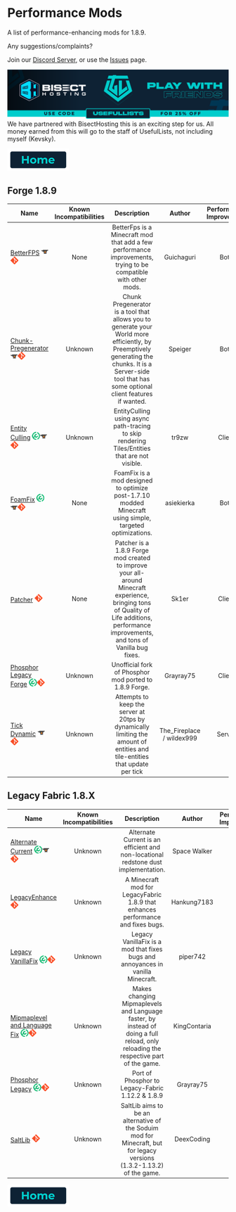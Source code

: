 # Performance Mods

A list of performance-enhancing mods for 1.8.9.

Any suggestions/complaints?

Join our [Discord Server](https://discord.gg/8nzHYhVUQS), or use the [Issues](https://github.com/TheUsefulLists/UsefulMods/issues) page.

[![Bisect Hosting Image](https://raw.githubusercontent.com/TheUsefulLists/assets/main/Images/Promo.png)](https://bisecthosting.com/UsefulLists)
We have partnered with BisectHosting this is an exciting step for us. All money earned from this will go to the staff of UsefulLists, not including myself (Kevsky).

[![Home](https://raw.githubusercontent.com/TheUsefulLists/assets/main/Images/Buttons/Small/Home.png)](/README.md)

## Forge 1.8.9

| Name | Known Incompatibilities | Description | Author | Performance Improvement | [Label](/README.md/#labels) | License |
| --- | :---: | :---: | :---: | :---: | :---: | :---: |
| [BetterFPS](https://www.curseforge.com/minecraft/mc-mods/betterfps) [![CurseForge Logo](https://raw.githubusercontent.com/TheUsefulLists/assets/main/Images/Platform_Icons/CurseForge.png)](https://www.curseforge.com/minecraft/mc-mods/betterfps)[![GitHub Logo](https://raw.githubusercontent.com/TheUsefulLists/assets/main/Images/Platform_Icons/Github.png)](https://github.com/Guichaguri/BetterFps) | None | BetterFps is a Minecraft mod that add a few performance improvements, trying to be compatible with other mods. | Guichaguri | Both | None | [LGPL-2.1](/licenses/Licenses.md#lgpl-21)
| [Chunk-Pregenerator](https://www.curseforge.com/minecraft/mc-mods/chunkpregenerator) [![CurseForge Logo](https://raw.githubusercontent.com/TheUsefulLists/assets/main/Images/Platform_Icons/CurseForge.png)](https://www.curseforge.com/minecraft/mc-mods/chunkpregenerator)[![GitHub Logo](https://raw.githubusercontent.com/TheUsefulLists/assets/main/Images/Platform_Icons/Github.png)](https://github.com/TinyModularThings/Chunk-Pregenerator-Issue-Tracker) | Unknown | Chunk Pregenerator is a tool that allows you to generate your World more efficiently, by Preemptively generating the chunks. It is a Server-side tool that has some optional client features if wanted. | Speiger | Both | Configuration Needed (7) | [All Rights Reserved](/licenses/Licenses.md#all-rights-reserved)
| [Entity Culling](https://www.curseforge.com/minecraft/mc-mods/entityculling) [![Modrinth Logo](https://raw.githubusercontent.com/TheUsefulLists/assets/main/Images/Platform_Icons/Modrinth.png)](https://modrinth.com/mod/entityculling)[![CurseForge Logo](https://raw.githubusercontent.com/TheUsefulLists/assets/main/Images/Platform_Icons/CurseForge.png)](https://www.curseforge.com/minecraft/mc-mods/entityculling)[![GitHub Logo](https://raw.githubusercontent.com/TheUsefulLists/assets/main/Images/Platform_Icons/Github.png)](https://github.com/tr7zw/EntityCulling) | Unknown | EntityCulling using async path-tracing to skip rendering Tiles/Entities that are not visible. | tr9zw | Client | None | [Custom](https://github.com/tr7zw/EntityCulling/blob/1.18/LICENSE-EntityCulling)
| [FoamFix](https://modrinth.com/mod/foamfix) [![Modrinth Logo](https://raw.githubusercontent.com/TheUsefulLists/assets/main/Images/Platform_Icons/Modrinth.png)](https://modrinth.com/mod/foamfix)[![CurseForge Logo](https://raw.githubusercontent.com/TheUsefulLists/assets/main/Images/Platform_Icons/CurseForge.png)](https://www.curseforge.com/minecraft/mc-mods/foamfix-optimization-mod)[![GitHub Logo](https://raw.githubusercontent.com/TheUsefulLists/assets/main/Images/Platform_Icons/Github.png)](https://github.com/asiekierka/FoamFix) | None | FoamFix is a mod designed to optimize post-1.7.10 modded Minecraft using simple, targeted optimizations. | asiekierka | Both | None | [GPL 3](/licenses/Licenses.md#gpl-3)
| [Patcher](https://sk1er.club/mods/patcher) [![GitHub Logo](https://raw.githubusercontent.com/TheUsefulLists/assets/main/Images/Platform_Icons/Github.png)](https://github.com/Sk1erLLC/Patcher) | None | Patcher is a 1.8.9 Forge mod created to improve your all-around Minecraft experience, bringing tons of Quality of Life additions, performance improvements, and tons of Vanilla bug fixes. | Sk1er | Client | None | [CC BY-NC-SA 4.0](https://creativecommons.org/licenses/by-nc-sa/4.0/deed.en)
| [Phosphor Legacy Forge](https://modrinth.com/mod/phosphorlegacyforge) [![Modrinth Logo](https://raw.githubusercontent.com/TheUsefulLists/assets/main/Images/Platform_Icons/Modrinth.png)](https://modrinth.com/mod/phosphorlegacyforge)[![GitHub Logo](https://raw.githubusercontent.com/TheUsefulLists/assets/main/Images/Platform_Icons/Github.png)](https://github.com/HowardZHY/Phosphor-Legacy-Forge) | Unknown | Unofficial fork of Phosphor mod ported to 1.8.9 Forge. | Grayray75 | Client | None | [GPL-3.0](/licenses/Licenses.md#gpl-30)
| [Tick Dynamic](https://www.curseforge.com/minecraft/mc-mods/tick-dynamic) [![CurseForge Logo](https://raw.githubusercontent.com/TheUsefulLists/assets/main/Images/Platform_Icons/CurseForge.png)](https://www.curseforge.com/minecraft/mc-mods/tick-dynamic)[![GitHub Logo](https://raw.githubusercontent.com/TheUsefulLists/assets/main/Images/Platform_Icons/Github.png)](https://github.com/The-Fireplace-Minecraft-Mods/TickDynamic) | Unknown | Attempts to keep the server at 20tps by dynamically limiting the amount of entities and tile-entities that update per tick | The_Fireplace / wildex999 | Server | None | [MIT](/licenses/Licenses.md#mit)

## Legacy Fabric 1.8.X

| Name | Known Incompatibilities | Description | Author | Performance Improvement | [Label](/README.md/#labels) | License |
| --- | :---: | :---: | :---: | :---: | :---: | :---: |
| [Alternate Current](https://modrinth.com/mod/alternate-current) [![Modrinth Logo](https://raw.githubusercontent.com/TheUsefulLists/assets/main/Images/Platform_Icons/Modrinth.png)](https://modrinth.com/mod/alternate-current)[![CurseForge Logo](https://raw.githubusercontent.com/TheUsefulLists/assets/main/Images/Platform_Icons/CurseForge.png)](https://www.curseforge.com/minecraft/mc-mods/alternate-current)[![GitHub Logo](https://raw.githubusercontent.com/TheUsefulLists/assets/main/Images/Platform_Icons/Github.png)](https://github.com/SpaceWalkerRS/alternate-current) | Unknown | Alternate Current is an efficient and non-locational redstone dust implementation. | Space Walker | Server | None | [MIT](/licenses/Licenses.md#mit)
| [LegacyEnhance](https://github.com/Hankung7183/LegacyEnhance) [![GitHub Logo](https://raw.githubusercontent.com/TheUsefulLists/assets/main/Images/Platform_Icons/Github.png)](https://github.com/Hankung7183/LegacyEnhance) | Unknown | A Minecraft mod for LegacyFabric 1.8.9 that enhances performance and fixes bugs. | Hankung7183 | Client | None | [CC BY-NC-SA 4.0](https://creativecommons.org/licenses/by-nc-sa/4.0/deed.en) |
| [Legacy VanillaFix](https://modrinth.com/mod/legacyvanillafix) [![Modrinth Logo](https://raw.githubusercontent.com/TheUsefulLists/assets/main/Images/Platform_Icons/Modrinth.png)](https://modrinth.com/mod/legacyvanillafix)[![GitHub Logo](https://raw.githubusercontent.com/TheUsefulLists/assets/main/Images/Platform_Icons/Github.png)](https://github.com/YetAnotherMcModder/Legacy-VanillaFix) | Unknown | Legacy VanillaFix is a mod that fixes bugs and annoyances in vanilla Minecraft. | piper742 | Both | None | [MIT](/licenses/Licenses.md#mit) |
| [Mipmaplevel and Language Fix](https://modrinth.com/mod/mipmaplevelandlanguagefix) [![Modrinth Logo](https://raw.githubusercontent.com/TheUsefulLists/assets/main/Images/Platform_Icons/Modrinth.png)](https://modrinth.com/mod/mipmaplevelandlanguagefix)[![GitHub Logo](https://raw.githubusercontent.com/TheUsefulLists/assets/main/Images/Platform_Icons/Github.png)](https://github.com/KingContaria/Mipmaplevel-and-Language-Fix) | Unknown | Makes changing Mipmaplevels and Language faster, by instead of doing a full reload, only reloading the respective part of the game. | KingContaria | Client | None | [CC0](/licenses/Licenses.md#cc0)
| [Phosphor Legacy](https://modrinth.com/mod/phosphor-legacy) [![Modrinth Logo](https://raw.githubusercontent.com/TheUsefulLists/assets/main/Images/Platform_Icons/Modrinth.png)](https://modrinth.com/mod/phosphor-legacy)[![GitHub Logo](https://raw.githubusercontent.com/TheUsefulLists/assets/main/Images/Platform_Icons/Github.png)](https://github.com/Grayray75/phosphor-legacy) | Unknown | Port of Phosphor to Legacy-Fabric 1.12.2 & 1.8.9 | Grayray75 | Client | Alpha (1) | [LGPL-3.0](/licenses/Licenses.md#lgpl-30)
| [SaltLib](https://github.com/DeexCoding/SaltLib) [![GitHub Logo](https://raw.githubusercontent.com/TheUsefulLists/assets/main/Images/Platform_Icons/Github.png)](https://github.com/DeexCoding/SaltLib) | Unknown | SaltLib aims to be an alternative of the Soduim mod for Minecraft, but for legacy versions (1.3.2-1.13.2) of the game. | DeexCoding | Client | None | [Custom](https://github.com/DeexCoding/SaltLib/blob/1.8.9/LICENSE.txt)

[![Home](https://raw.githubusercontent.com/TheUsefulLists/assets/main/Images/Buttons/Small/Home.png)](/README.md)

